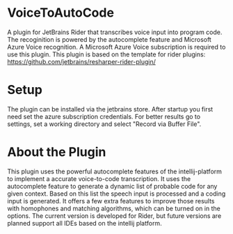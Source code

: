 # VoiceToAutoCode
A plugin for JetBrains Rider that transcribes voice input into program code.
The recoginition is powered by the autocomplete feature and Microsoft Azure Voice recognition.
A Microsoft Azure Voice subscription is required to use this plugin.
This plugin is based on the template for rider plugins: https://github.com/jetbrains/resharper-rider-plugin/

# Setup
The plugin can be installed via the jetbrains store.
After startup you first need set the azure subscription credentials.
For better results go to settings, set a working directory and select "Record via Buffer File".

# About the Plugin
This plugin uses the powerful autocomplete features of the intellij-platform to implement a accurate voice-to-code transcription.
It uses the autocomplete feature to generate a dynamic list of probable code for any given context.
Based on this list the speech input is processed and a coding input is generated.
It offers a few extra features to improve those results with homophones and matching algorithms, which can be turned on in the options.
The current version is developed for Rider, but future versions are planned support all IDEs based on the intellij platform.

